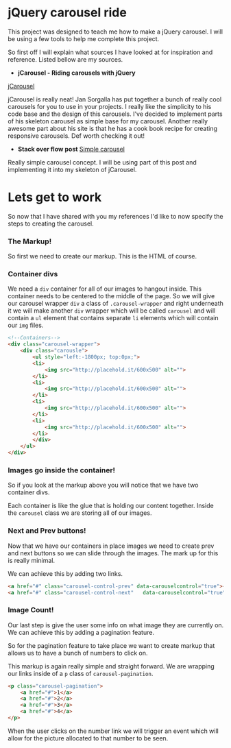 # jQuery carousel ride
This project was designed to teach me how to make a jQuery carousel. I will be using a few tools to help me complete this project.

So first off I will explain what sources I have looked at for inspiration and reference. Listed bellow are my sources.

* **jCarousel  - Riding carousels with jQuery**

[jCarousel](http://sorgalla.com/jcarousel/docs/)

jCarousel is really neat! Jan Sorgalla has put together a bunch of really cool carousels for you to use in your projects. I really like the simplicity to his code base and the design of this carousels. I've decided to implement parts of his skeleton carousel as simple base for my carousel. Another really awesome part about his site is that he has a cook book recipe for creating responsive carousels. Def worth checking it out!

* **Stack over flow post**
[Simple carousel](http://stackoverflow.com/questions/12068734/jquery-simple-image-slideshow-tutorial)

Really simple carousel concept. I will be using part of this post and implementing it into my skeleton of jCarousel.

# Lets get to work

So now that I have shared with you my references I'd like to now specify the steps to creating the carousel.

### The Markup!
So first we need to create our markup. This is the HTML of course.

### Container divs

We need a `div` container for all of our images to hangout inside. This container needs to be centered to the middle of the page. So we will give our carousel wrapper `div` a class of `.carousel-wrapper` and right underneath it we will make another `div` wrapper which will be called `carousel` and will contain a `ul` element that contains separate `li` elements which will contain our `img` files.

```html
<!--Containers-->
<div class="carousel-wrapper">
    <div class="carousle">
        <ul style="left:-1800px; top:0px;">
        <li>
            <img src="http://placehold.it/600x500" alt="">
        </li>
        <li>
            <img src="http://placehold.it/600x500" alt="">
        </li>
        <li>
            <img src="http://placehold.it/600x500" alt="">
        </li>
        <li>
            <img src="http://placehold.it/600x500" alt="">
        </li>
        </div>
    </ul>
</div>
```

### Images go inside the container!

So if you look at the markup above you will notice that we have two container divs.

Each container is like the glue that is holding our content together. Inside the `carousel` class we are storing all of our images.

### Next and Prev buttons!

Now that we have our containers in place images we need to create prev and next buttons so we can slide through the images. The mark up for this is really minimal.

We can achieve this by adding two links.

```html
<a href="#" class="carousel-control-prev" data-carouselcontrol="true">‹</a>
<a href="#" class="carousel-control-next" 	data-carouselcontrol="true">›</a>
```
### Image Count!

Our last step is give the user some info on what image they are currently on. We can achieve this by adding a pagination feature.

So for the pagination feature to take place we want to create markup that allows us to have a bunch of numbers to click on.

This markup is again really simple and straight forward. We are wrapping our links inside of a `p` class of `carousel-pagination`.

```html
<p class="carousel-pagination">
    <a href="#">1</a>
    <a href="#">2</a>
    <a href="#">3</a>
    <a href="#">4</a>
</p>

```
When the user clicks on the number link we will trigger an event which will allow for the picture allocated to that number to be seen.

